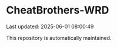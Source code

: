# CheatBrothers-WRD

Last updated: 2025-06-01 08:00:49

This repository is automatically maintained.

